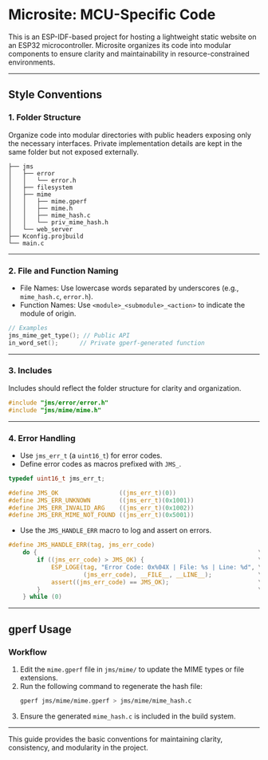 # Microsite: MCU-Specific Code

This is an ESP-IDF-based project for hosting a lightweight static website on an
ESP32 microcontroller. Microsite organizes its code into modular components to
ensure clarity and maintainability in resource-constrained environments.

---

## Style Conventions

### 1. Folder Structure

Organize code into modular directories with public headers exposing only the
necessary interfaces. Private implementation details are kept in the same folder
but not exposed externally.

```
├── jms
│   ├── error
│   │   └── error.h
│   ├── filesystem
│   ├── mime
│   │   ├── mime.gperf
│   │   ├── mime.h
│   │   ├── mime_hash.c
│   │   └── priv_mime_hash.h
│   └── web_server
├── Kconfig.projbuild
└── main.c
```

---

### 2. File and Function Naming

- File Names: Use lowercase words separated by underscores (e.g., `mime_hash.c`,
  `error.h`).
- Function Names: Use `<module>_<submodule>_<action>` to indicate the module of
  origin.

```c
// Examples
jms_mime_get_type(); // Public API
in_word_set();      // Private gperf-generated function
```

---

### 3. Includes

Includes should reflect the folder structure for clarity and organization.

```c
#include "jms/error/error.h"
#include "jms/mime/mime.h"
```

---

### 4. Error Handling

- Use `jms_err_t` (a `uint16_t`) for error codes.
- Define error codes as macros prefixed with `JMS_`.

```c
typedef uint16_t jms_err_t;

#define JMS_OK                 ((jms_err_t)(0))
#define JMS_ERR_UNKNOWN        ((jms_err_t)(0x1001))
#define JMS_ERR_INVALID_ARG    ((jms_err_t)(0x1002))
#define JMS_ERR_MIME_NOT_FOUND ((jms_err_t)(0x5001))
```

- Use the `JMS_HANDLE_ERR` macro to log and assert on errors.

```c
#define JMS_HANDLE_ERR(tag, jms_err_code)                              \
    do {                                                              \
        if ((jms_err_code) > JMS_OK) {                                \
            ESP_LOGE(tag, "Error Code: 0x%04X | File: %s | Line: %d", \
                     (jms_err_code), __FILE__, __LINE__);             \
            assert((jms_err_code) == JMS_OK);                         \
        }                                                             \
    } while (0)
```

---

## gperf Usage

### Workflow

1. Edit the `mime.gperf` file in `jms/mime/` to update the MIME types or file
   extensions.
2. Run the following command to regenerate the hash file:
   ```bash
   gperf jms/mime/mime.gperf > jms/mime/mime_hash.c
   ```
3. Ensure the generated `mime_hash.c` is included in the build system.

---

This guide provides the basic conventions for maintaining clarity, consistency,
and modularity in the project.
